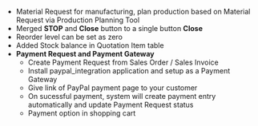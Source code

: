 - Material Request for manufacturing, plan production based on Material Request via Production Planning Tool
- Merged **STOP** and **Close** button to a single button **Close**
- Reorder level can be set as zero
- Added Stock balance in Quotation Item table
- **Payment Request and Payment Gateway**
	- Create Payment Request from Sales Order / Sales Invoice
	- Install paypal_integration application and setup as a Payment Gateway
	- Give link of PayPal payment page to your customer
	- On sucessful payment, system will create payment entry automatically and update Payment Request status
	- Payment option in shopping cart